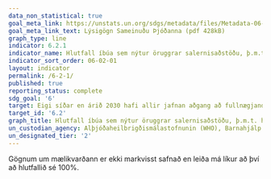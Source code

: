 ```yaml
---
data_non_statistical: true
goal_meta_link: https://unstats.un.org/sdgs/metadata/files/Metadata-06-02-01.pdf
goal_meta_link_text: Lýsigögn Sameinuðu Þjóðanna (pdf 428kB)
graph_type: line
indicator: 6.2.1
indicator_name: Hlutfall íbúa sem nýtur öruggrar salernisaðstöðu, þ.m.t. handþvottaaðstöðu með sápu og vatni.
indicator_sort_order: 06-02-01
layout: indicator
permalink: /6-2-1/
published: true
reporting_status: complete
sdg_goal: '6'
target: Eigi síðar en árið 2030 hafi allir jafnan aðgang að fullnægjandi hreinlætisaðstöðu og enginn þurfi að ganga örna sinna utan dyra. Í þessu tilliti verði sérstaklega hugað að þörfum kvenna og stúlkna og þeirra sem eru í viðkvæmri stöðu.  
target_id: '6.2'
graph_title: Hlutfall íbúa sem nýtur öruggrar salernisaðstöðu, þ.m.t. handþvottaaðstöðu með sápu og vatni.
un_custodian_agency: Alþjóðaheilbrigðismálastofnunin (WHO), Barnahjálp Sameinuðu Þjóðanna (UNICEF)
un_designated_tier: '2'
---
```


Gögnum um mælikvarðann er ekki markvisst safnað en leiða má líkur að því að hlutfallið sé 100%.
